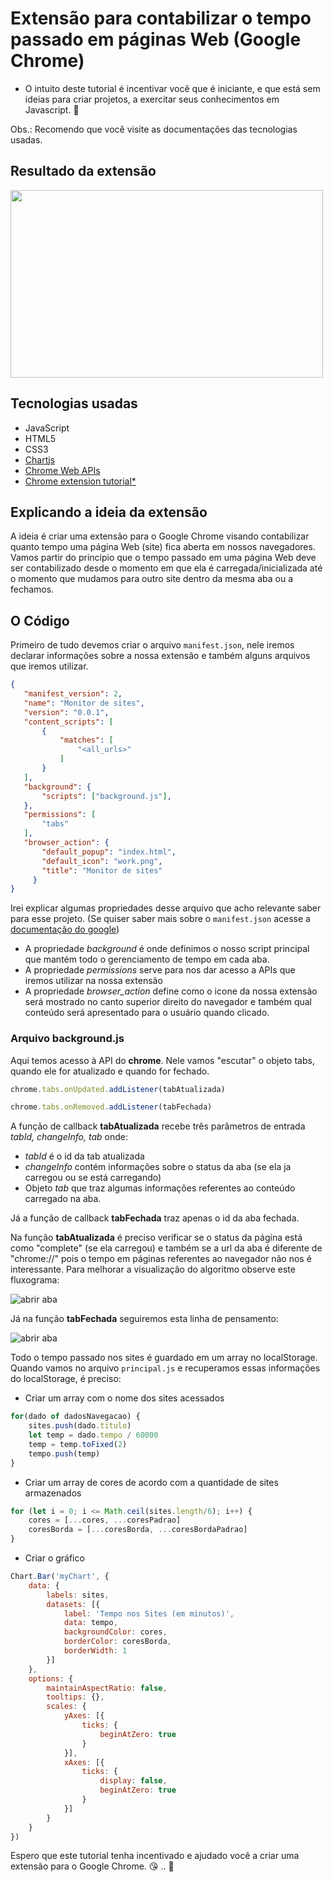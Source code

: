 # Extensão para contabilizar o tempo passado em páginas Web (Google Chrome)

- O intuito deste tutorial é incentivar você que é iniciante, e que está sem ideias para criar projetos, a exercitar seus conhecimentos em Javascript. :blue_heart:

Obs.: Recomendo que você visite as documentações das tecnologias usadas.

## Resultado da extensão

<img src="/imagens/demonstracao-1.png" width="500px" height="300px"/>

## Tecnologias usadas
 - JavaScript
 - HTML5
 - CSS3
 - [Chartjs](https://www.chartjs.org/)
 - [Chrome Web APIs](https://developer.chrome.com/apps/api_index)
 - [Chrome extension tutorial*](https://developer.chrome.com/extensions/getstarted)
 
 ## Explicando a ideia da extensão
 
 A ideia é criar uma extensão para o Google Chrome visando contabilizar quanto tempo uma página Web (site) fica aberta em nossos navegadores. Vamos partir do princípio que o tempo passado em uma página Web deve ser contabilizado desde o momento em que ela é carregada/inicializada até o momento que mudamos para outro site dentro da mesma aba ou a fechamos.
 
 ## O Código
 
 Primeiro de tudo devemos criar o arquivo `manifest.json`, nele iremos declarar informações sobre a nossa extensão e também alguns arquivos que iremos utilizar.
 
 ```json
 {
    "manifest_version": 2,
    "name": "Monitor de sites",
    "version": "0.0.1",
    "content_scripts": [
        {
            "matches": [
                "<all_urls>"
            ]
        }
    ],
    "background": {
        "scripts": ["background.js"],
    },
    "permissions": [
        "tabs"
    ],
    "browser_action": {
        "default_popup": "index.html",
        "default_icon": "work.png",
        "title": "Monitor de sites"
      }
}
 ```
 Irei explicar algumas propriedades desse arquivo que acho relevante saber para esse projeto. (Se quiser saber mais sobre o `manifest.json` acesse a [documentação do google](https://developer.chrome.com/extensions/manifest))
 
- A propriedade *background* é onde definimos o nosso script principal que mantém todo o gerenciamento de tempo em cada aba.
- A propriedade *permissions* serve para nos dar acesso a APIs que iremos utilizar na nossa extensão
- A propriedade *browser_action* define como o icone da nossa extensão será mostrado no canto superior direito do navegador e também qual conteúdo será apresentado para o usuário quando clicado.

### Arquivo background.js

Aqui temos acesso à API do **chrome**. Nele vamos "escutar" o objeto tabs, quando ele for atualizado e quando for fechado.

``` javascript
chrome.tabs.onUpdated.addListener(tabAtualizada)

chrome.tabs.onRemoved.addListener(tabFechada)

```

A função de callback **tabAtualizada** recebe três parâmetros de entrada *tabId, changeInfo, tab* onde:
- *tabId* é o id da tab atualizada
- *changeInfo* contém informações sobre o status da aba (se ela ja carregou ou se está carregando)
- Objeto *tab* que traz algumas informações referentes ao conteúdo carregado na aba.

Já a função de callback **tabFechada** traz apenas o id da aba fechada.

Na função **tabAtualizada** é preciso verificar se o status da página está como "complete" (se ela carregou) e também se a url da aba é diferente de "chrome://" pois o tempo em páginas referentes ao navegador não nos é interessante.
Para melhorar a visualização do algoritmo observe este fluxograma:

![abrir aba](imagens/fluxograma-extensao.png)

Já na função **tabFechada** seguiremos esta linha de pensamento:

![abrir aba](imagens/fluxograma-fecharAba.png)

Todo o tempo passado nos sites é guardado em um array no localStorage. Quando vamos no arquivo `principal.js` e recuperamos essas informações do localStorage, é preciso:

- Criar um array com o nome dos sites acessados

```javascript
for(dado of dadosNavegacao) {
    sites.push(dado.titulo)
    let temp = dado.tempo / 60000
    temp = temp.toFixed(2)
    tempo.push(temp)
}
```

- Criar um array de cores de acordo com a quantidade de sites armazenados

```javascript
for (let i = 0; i <= Math.ceil(sites.length/6); i++) {
    cores = [...cores, ...coresPadrao]
    coresBorda = [...coresBorda, ...coresBordaPadrao]
}
```

- Criar o gráfico

```javascript
Chart.Bar('myChart', {
    data: {
        labels: sites,
        datasets: [{
            label: 'Tempo nos Sites (em minutos)',
            data: tempo,
            backgroundColor: cores,
            borderColor: coresBorda,
            borderWidth: 1
        }]
    },
    options: {
        maintainAspectRatio: false,
        tooltips: {},
        scales: {
            yAxes: [{
                ticks: {
                    beginAtZero: true
                }
            }],
            xAxes: [{
                ticks: {
                    display: false,
                    beginAtZero: true
                }
            }]
        }
    }
})
```

Espero que este tutorial tenha incentivado e ajudado você a criar uma extensão para o Google Chrome. 
:kissing_heart: .. :rainbow:
